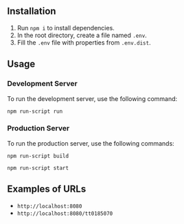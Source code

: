 <h2>Installation</h2>

<ol>
  <li>Run <code>npm i</code> to install dependencies.</li>
  <li>In the root directory, create a file named <code>.env</code>.</li>
  <li>Fill the <code>.env</code> file with properties from <code>.env.dist</code>.</li>
</ol>

<h2>Usage</h2>

<h3>Development Server</h3>

<p>To run the development server, use the following command:</p>

<pre><code>npm run-script run</code></pre>

<h3>Production Server</h3>

<p>To run the production server, use the following commands:</p>

<pre><code>npm run-script build</code></pre>
<pre><code>npm run-script start</code></pre>

<h2>Examples of URLs</h2>

<ul>
  <li><code>http://localhost:8080</code></li>
  <li><code>http://localhost:8080/tt0185070</code></li>
</ul>
